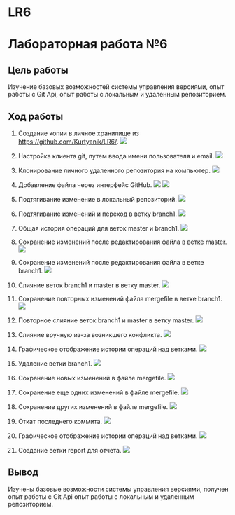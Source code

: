 # LR6

# Лабораторная работа №6

## Цель работы

Изучение базовых возможностей системы управления версиями, опыт работы с Git Api, опыт работы с локальным и удаленным репозиторием.

## Ход работы

1. Создание копии в личное хранилище из https://github.com/Kurtyanik/LR6/.
![](1.png)

2. Настройка клиента git, путем ввода имени пользователя и email.
![](2.png)

3. Клонирование личного удаленного репозитория на компьютер.
![](3.png)

4. Добавление файла через интерфейс GitHub.
![](4.png)
![](5.png)

5. Подтягивание изменение в локальный репозиторий.
![](6.png)

6. Подтягивание изменений и переход в ветку branch1.
![](7.png)

7. Общая история операций для веток master и branch1.
![](8.png)

8. Сохранение изменений после редактирования файла в ветке master.
![](9.png)

9. Сохранение изменений после редактирования файла в ветке branch1.
![](10.png)

10. Слияние веток branch1 и master в ветку master.
![](11.png)

11. Сохранение повторных изменений файла mergefile в ветке branch1.
![](12.png)

12. Повторное слияние веток branch1 и master в ветку master.
![](13.png)

13. Слияние вручную из-за возникшего конфликта.
![](14.png)

14. Графическое отображение истории операций над ветками.
![](15.png)

15. Удаление ветки branch1.
![](16.png)

16. Сохранение новых изменений в файле mergefile.
![](17.png)

17. Сохранение еще одних изменений в файле mergefile.
![](18.png)

18. Сохранение других изменений в файле mergefile.
![](19.png)

19. Откат последнего коммита.
![](20.png)

20. Графическое отображение истории операций над ветками.
![](21.png)

21. Создание ветки report для отчета.
![](22.png)

## Вывод

Изучены базовые возможности системы управления версиями, получен опыт работы с Git Api опыт работы с локальным и удаленным репозиторием.